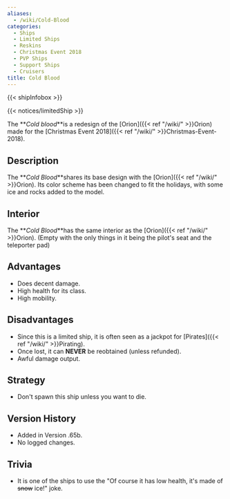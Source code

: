 ```yaml
---
aliases:
  - /wiki/Cold-Blood
categories:
  - Ships
  - Limited Ships
  - Reskins
  - Christmas Event 2018
  - PVP Ships
  - Support Ships
  - Cruisers
title: Cold Blood
---
```


{{< shipInfobox >}}

{{< notices/limitedShip >}}

The **_Cold blood_**is a redesign of the [Orion]({{< ref "/wiki/" >}}Orion) made for the [Christmas Event 2018]({{< ref "/wiki/" >}}Christmas-Event-2018).

## Description

The **_Cold Blood_**shares its base design with the [Orion]({{< ref "/wiki/" >}}Orion). Its color scheme has been changed to fit the holidays, with some ice and rocks added to the model.

## Interior

The **_Cold Blood_**has the same interior as the [Orion]({{< ref "/wiki/" >}}Orion). (Empty with the only things in it being the pilot's seat and the teleporter pad)

## Advantages

- Does decent damage.
- High health for its class.
- High mobility.

## Disadvantages

- Since this is a limited ship, it is often seen as a jackpot for [Pirates]({{< ref "/wiki/" >}}Pirating).
- Once lost, it can **NEVER** be reobtained (unless refunded).
- Awful damage output.

## Strategy

- Don't spawn this ship unless you want to die.

## Version History

- Added in Version .65b.
- No logged changes.

## Trivia

- It is one of the ships to use the "Of course it has low health, it's made of <s>snow</s> ice!" joke.
